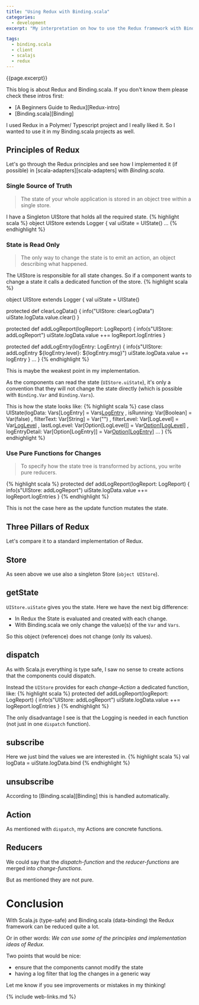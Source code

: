 ```yaml
---
title: "Using Redux with Binding.scala"
categories:
  - development
excerpt: "My interpretation on how to use the Redux framework with Binding.scala."

tags:
  - binding.scala
  - client
  - scalajs
  - redux
---
```

{{page.excerpt}}

This blog is about Redux and Binding.scala. 
If you don't know them please check these intros first:
* [A Beginners Guide to Redux][Redux-intro]
* [Binding.scala][Binding]

I used Redux in a Polymer/ Typescript project and I really liked it. 
So I wanted to use it in my Binding.scala projects as well.

## Principles of Redux
Let's go through the Redux principles and see how I implemented it (if possible) in 
[scala-adapters][scala-adapters] with _Binding.scala_.

### Single Source of Truth
> The state of your whole application is stored in an object tree within a single store.

I have a Singleton UIStore that holds all the required state. 
{% highlight scala %}
object UIStore extends Logger {
  val uiState = UIState()
  ...
{% endhighlight %}

### State is Read Only
>The only way to change the state is to emit an action, an object describing what happened.

The UIStore is responsible for all state changes. 
So if a component wants to change a state it calls a dedicated function of the store.
{% highlight scala %}

object UIStore extends Logger {
  val uiState = UIState()

  protected def clearLogData() {
    info("UIStore: clearLogData")
    uiState.logData.value.clear()
  }

  protected def addLogReport(logReport: LogReport) {
    info(s"UIStore: addLogReport")
    uiState.logData.value ++= logReport.logEntries
  }

  protected def addLogEntry(logEntry: LogEntry) {
    info(s"UIStore: addLogEntry ${logEntry.level}: ${logEntry.msg}")
    uiState.logData.value += logEntry
  }
  ...
}
{% endhighlight %}

This is maybe the weakest point in my implementation.

As the components can read the state (`UIStore.uiState`), 
it's only a convention that they will not change the state directly (which is possible with `Binding.Var` and `Binding.Vars`). 

This is how the state looks like:
 {% highlight scala %}
case class UIState(logData: Vars[LogEntry] = Vars[LogEntry]()
                   , isRunning: Var[Boolean] = Var(false)
                   , filterText: Var[String] = Var("")
                   , filterLevel: Var[LogLevel] = Var[LogLevel](LogLevel.INFO)
                   , lastLogLevel: Var[Option[LogLevel]] = Var[Option[LogLevel]](None)
                   , logEntryDetail: Var[Option[LogEntry]] = Var[Option[LogEntry]](None)
                   ...
                  )
 {% endhighlight %}

### Use Pure Functions for Changes
>To specify how the state tree is transformed by actions, you write pure reducers.

{% highlight scala %}
  protected def addLogReport(logReport: LogReport) {
    info(s"UIStore: addLogReport")
    uiState.logData.value ++= logReport.logEntries
  }
{% endhighlight %}

This is not the case here as the update function mutates the state.

## Three Pillars of Redux
Let's compare it to a standard implementation of Redux.

## Store
As seen above we use also a singleton Store (`object UIStore`).

## getState
`UIStore.uiState` gives you the state. Here we have the next big difference:
* In Redux the State is evaluated and created with each change.
* With Binding.scala we only change the value(s) of the `Var` and `Vars`.

So this object (reference) does not change (only its values).

## dispatch
As with Scala.js everything is type safe, 
I saw no sense to create actions that the components could dispatch.

Instead the `UIStore` provides for each _change-Action_ a dedicated function, like:
{% highlight scala %}
  protected def addLogReport(logReport: LogReport) {
    info(s"UIStore: addLogReport")
    uiState.logData.value ++= logReport.logEntries
  }
{% endhighlight %}

The only disadvantage I see is that the Logging is needed in each function
(not just in one `dispatch` function).

## subscribe
Here we just bind the values we are interested in.
{% highlight scala %}
  val logData = uiState.logData.bind
{% endhighlight %}

## unsubscribe
According to [Binding.scala][Binding] this is handled automatically.

## Action
As mentioned with `dispatch`, my Actions are concrete functions.

## Reducers
We could say that the _dispatch-function_ and the _reducer-functions_ are merged into _change-functions_. 

But as mentioned they are not pure.

# Conclusion
With Scala.js (type-safe) and Binding.scala (data-binding) the Redux framework can
be reduced quite a lot.

Or in other words: 
_We can use some of the principles and implementation ideas of Redux._

Two points that would be nice:
* ensure that the components cannot modify the state
* having a log filter that log the changes in a generic way

Let me know if you see improvements or mistakes in my thinking!


{% include web-links.md %}
